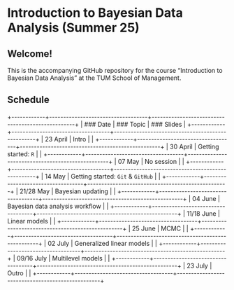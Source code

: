 # Introduction to Bayesian Data Analysis (Summer 25)

## **Welcome!**

This is the accompanying GitHub repository for the course “Introduction to Bayesian Data Analysis” at the TUM School of Management.

## Schedule

+------------+-----------------------------------+--------------------------------------------------+
| ### Date   | ### Topic                         | ### Slides                                       |
+------------+-----------------------------------+--------------------------------------------------+
| 23 April   | Intro                             |                                                  |
+------------+-----------------------------------+--------------------------------------------------+
| 30 April   | Getting started: `R`              |                                                  |
+------------+-----------------------------------+--------------------------------------------------+
| 07 May     | No session                        |                                                  |
+------------+-----------------------------------+--------------------------------------------------+
| 14 May     | Getting started: `Git` & `GitHub` |                                                  |
+------------+-----------------------------------+--------------------------------------------------+
| 21/28 May  | Bayesian updating                 |                                                  |
+------------+-----------------------------------+--------------------------------------------------+
| 04 June    | Bayesian data analysis workflow   |                                                  |
+------------+-----------------------------------+--------------------------------------------------+
| 11/18 June | Linear models                     |                                                  |
+------------+-----------------------------------+--------------------------------------------------+
| 25 June    | MCMC                              |                                                  |
+------------+-----------------------------------+--------------------------------------------------+
| 02 July    | Generalized linear models         |                                                  |
+------------+-----------------------------------+--------------------------------------------------+
| 09/16 July | Multilevel models                 |                                                  |
+------------+-----------------------------------+--------------------------------------------------+
| 23 July    | Outro                             |                                                  |
+------------+-----------------------------------+--------------------------------------------------+
